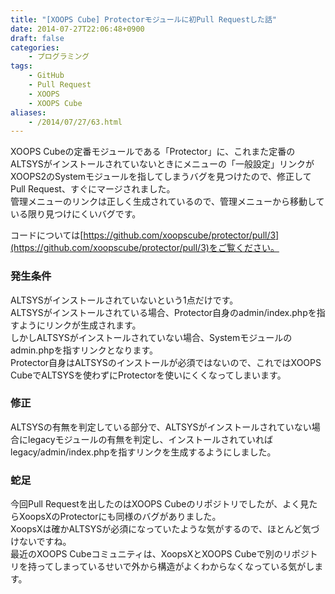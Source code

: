 ```yaml
---
title: "[XOOPS Cube] Protectorモジュールに初Pull Requestした話"
date: 2014-07-27T22:06:48+0900
draft: false
categories: 
    - プログラミング
tags:
    - GitHub
    - Pull Request
    - XOOPS
    - XOOPS Cube
aliases:
    - /2014/07/27/63.html
---
```


XOOPS Cubeの定番モジュールである「Protector」に、これまた定番のALTSYSがインストールされていないときにメニューの「一般設定」リンクがXOOPS2のSystemモジュールを指してしまうバグを見つけたので、修正してPull Request、すぐにマージされました。  
管理メニューのリンクは正しく生成されているので、管理メニューから移動している限り見つけにくいバグです。

コードについては[https://github.com/xoopscube/protector/pull/3](https://github.com/xoopscube/protector/pull/3)をご覧ください。

### 発生条件

ALTSYSがインストールされていないという1点だけです。  
ALTSYSがインストールされている場合、Protector自身のadmin/index.phpを指すようにリンクが生成されます。  
しかしALTSYSがインストールされていない場合、Systemモジュールのadmin.phpを指すリンクとなります。  
Protector自身はALTSYSのインストールが必須ではないので、これではXOOPS CubeでALTSYSを使わずにProtectorを使いにくくなってしまいます。

### 修正

ALTSYSの有無を判定している部分で、ALTSYSがインストールされていない場合にlegacyモジュールの有無を判定し、インストールされていればlegacy/admin/index.phpを指すリンクを生成するようにしました。

### 蛇足

今回Pull Requestを出したのはXOOPS Cubeのリポジトリでしたが、よく見たらXoopsXのProtectorにも同様のバグがありました。  
XoopsXは確かALTSYSが必須になっていたような気がするので、ほとんど気づけないですね。  
最近のXOOPS Cubeコミュニティは、XoopsXとXOOPS Cubeで別のリポジトリを持ってしまっているせいで外から構造がよくわからなくなっている気がします。

